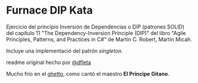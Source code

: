 Furnace DIP Kata
================

Ejercicio del principio Inversión de Dependencias o DIP (patrones SOLID) del capítulo 11 "The Dependency-Inversion Principle (DIP)" del libro "Agile Principles, Patterns, and Practices in C#" de Martin C. Robert, Martin Micah.

Incluye una implementació del patrón _singleton_.

readme original hecho por [@dfleta](https://github.com/dfleta)

Mucho frío en el [ghetto](https://www.youtube.com/watch?v=QrTfYItDDwA&ab_channel=%C3%80ngelB), como cantó el maestro **El Príncipe Gitano**.

